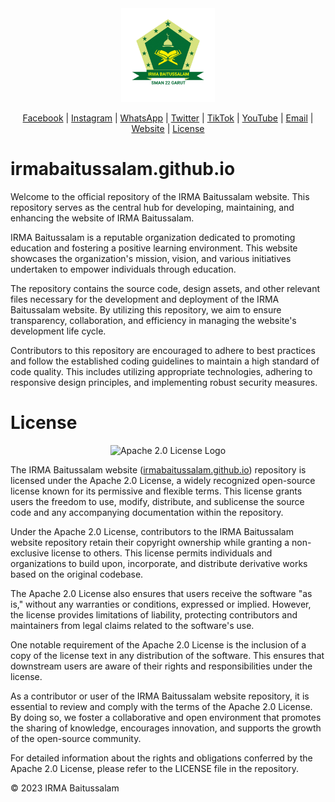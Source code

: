 <div align="center"><img src="assets/images/logo.png" weight="150px" height="150px" alt="Logo"></div>

<div align="center">

[Facebook](https://www.facebook.com/p/100091427423487) | [Instagram](https://www.instagram.com/irmasman22garut_official) | [WhatsApp](https://wa.me/6283173511053) | [Twitter](https://www.twitter.com/irmasman22garut) | [TikTok](https://www.tiktok.com/@irmasman22garut_official) | [YouTube](https://www.youtube.com/@IRMABaitussalam) | [Email](mailto:irmabaitussalam22garut@gmail.com) | [Website](https://irmabaitussalam.github.io) | [License](https://github.com/IRMABaitussalam/irmabaitussalam.github.io/blob/master/LICENSE)</div>

# irmabaitussalam.github.io
Welcome to the official repository of the IRMA Baitussalam website. This repository serves as the central hub for developing, maintaining, and enhancing the website of IRMA Baitussalam.

IRMA Baitussalam is a reputable organization dedicated to promoting education and fostering a positive learning environment. This website showcases the organization's mission, vision, and various initiatives undertaken to empower individuals through education.

The repository contains the source code, design assets, and other relevant files necessary for the development and deployment of the IRMA Baitussalam website. By utilizing this repository, we aim to ensure transparency, collaboration, and efficiency in managing the website's development life cycle.

Contributors to this repository are encouraged to adhere to best practices and follow the established coding guidelines to maintain a high standard of code quality. This includes utilizing appropriate technologies, adhering to responsive design principles, and implementing robust security measures.

# License
<div align="center">

![Apache 2.0 License Logo](https://www.apache.org/foundation/press/kit/asf_logo.svg)</div>

The IRMA Baitussalam website ([irmabaitussalam.github.io](https://irmabaitussalam.github.io)) repository is licensed under the Apache 2.0 License, a widely recognized open-source license known for its permissive and flexible terms. This license grants users the freedom to use, modify, distribute, and sublicense the source code and any accompanying documentation within the repository.

Under the Apache 2.0 License, contributors to the IRMA Baitussalam website repository retain their copyright ownership while granting a non-exclusive license to others. This license permits individuals and organizations to build upon, incorporate, and distribute derivative works based on the original codebase.

The Apache 2.0 License also ensures that users receive the software "as is," without any warranties or conditions, expressed or implied. However, the license provides limitations of liability, protecting contributors and maintainers from legal claims related to the software's use.

One notable requirement of the Apache 2.0 License is the inclusion of a copy of the license text in any distribution of the software. This ensures that downstream users are aware of their rights and responsibilities under the license.

As a contributor or user of the IRMA Baitussalam website repository, it is essential to review and comply with the terms of the Apache 2.0 License. By doing so, we foster a collaborative and open environment that promotes the sharing of knowledge, encourages innovation, and supports the growth of the open-source community.

For detailed information about the rights and obligations conferred by the Apache 2.0 License, please refer to the LICENSE file in the repository.

© 2023 IRMA Baitussalam